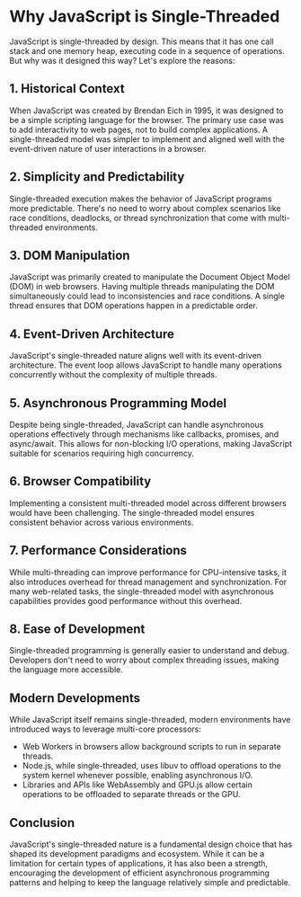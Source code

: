 # Why JavaScript is Single-Threaded

JavaScript is single-threaded by design. This means that it has one call stack and one memory heap, executing code in a sequence of operations. But why was it designed this way? Let's explore the reasons:

## 1. Historical Context

When JavaScript was created by Brendan Eich in 1995, it was designed to be a simple scripting language for the browser. The primary use case was to add interactivity to web pages, not to build complex applications. A single-threaded model was simpler to implement and aligned well with the event-driven nature of user interactions in a browser.

## 2. Simplicity and Predictability

Single-threaded execution makes the behavior of JavaScript programs more predictable. There's no need to worry about complex scenarios like race conditions, deadlocks, or thread synchronization that come with multi-threaded environments.

## 3. DOM Manipulation

JavaScript was primarily created to manipulate the Document Object Model (DOM) in web browsers. Having multiple threads manipulating the DOM simultaneously could lead to inconsistencies and race conditions. A single thread ensures that DOM operations happen in a predictable order.

## 4. Event-Driven Architecture

JavaScript's single-threaded nature aligns well with its event-driven architecture. The event loop allows JavaScript to handle many operations concurrently without the complexity of multiple threads.

## 5. Asynchronous Programming Model

Despite being single-threaded, JavaScript can handle asynchronous operations effectively through mechanisms like callbacks, promises, and async/await. This allows for non-blocking I/O operations, making JavaScript suitable for scenarios requiring high concurrency.

## 6. Browser Compatibility

Implementing a consistent multi-threaded model across different browsers would have been challenging. The single-threaded model ensures consistent behavior across various environments.

## 7. Performance Considerations

While multi-threading can improve performance for CPU-intensive tasks, it also introduces overhead for thread management and synchronization. For many web-related tasks, the single-threaded model with asynchronous capabilities provides good performance without this overhead.

## 8. Ease of Development

Single-threaded programming is generally easier to understand and debug. Developers don't need to worry about complex threading issues, making the language more accessible.

## Modern Developments

While JavaScript itself remains single-threaded, modern environments have introduced ways to leverage multi-core processors:

- Web Workers in browsers allow background scripts to run in separate threads.
- Node.js, while single-threaded, uses libuv to offload operations to the system kernel whenever possible, enabling asynchronous I/O.
- Libraries and APIs like WebAssembly and GPU.js allow certain operations to be offloaded to separate threads or the GPU.

## Conclusion

JavaScript's single-threaded nature is a fundamental design choice that has shaped its development paradigms and ecosystem. While it can be a limitation for certain types of applications, it has also been a strength, encouraging the development of efficient asynchronous programming patterns and helping to keep the language relatively simple and predictable.
